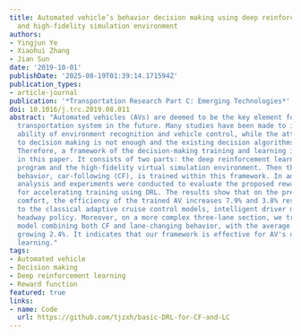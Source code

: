 ```yaml
---
title: Automated vehicle’s behavior decision making using deep reinforcement learning
  and high-fidelity simulation environment
authors:
- Yingjun Ye
- Xiaohui Zhang
- Jian Sun
date: '2019-10-01'
publishDate: '2025-08-19T01:39:14.171594Z'
publication_types:
- article-journal
publication: '*Transportation Research Part C: Emerging Technologies*'
doi: 10.1016/j.trc.2019.08.011
abstract: "Automated vehicles (AVs) are deemed to be the key element for the intelligent
  transportation system in the future. Many studies have been made to improve AVs’
  ability of environment recognition and vehicle control, while the attention paid
  to decision making is not enough and the existing decision algorithms are very preliminary.
  Therefore, a framework of the decision-making training and learning is put forward
  in this paper. It consists of two parts: the deep reinforcement learning (DRL) training
  program and the high-fidelity virtual simulation environment. Then the basic microscopic
  behavior, car-following (CF), is trained within this framework. In addition, theoretical
  analysis and experiments were conducted to evaluate the proposed reward functions
  for accelerating training using DRL. The results show that on the premise of driving
  comfort, the efficiency of the trained AV increases 7.9% and 3.8% respectively compared
  to the classical adaptive cruise control models, intelligent driver model and constant-time
  headway policy. Moreover, on a more complex three-lane section, we trained an integrated
  model combining both CF and lane-changing behavior, with the average speed further
  growing 2.4%. It indicates that our framework is effective for AV's decision-making
  learning."
tags:
- Automated vehicle
- Decision making
- Deep reinforcement learning
- Reward function
featured: true
links:
- name: Code
  url: https://github.com/tjzxh/basic-DRL-for-CF-and-LC
---
```

